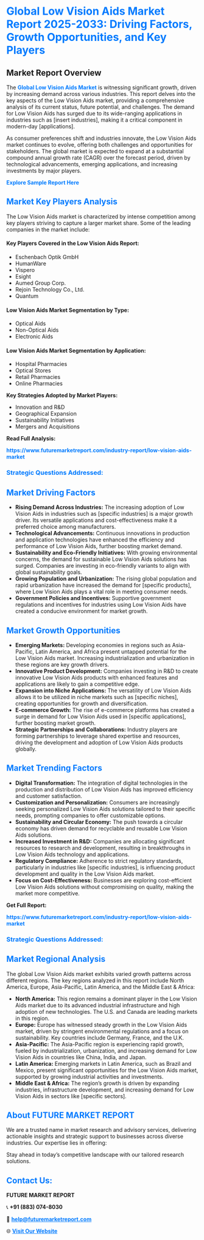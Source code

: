 <h1 style="color: #007BFF;">Global Low Vision Aids Market Report 2025-2033: Driving Factors, Growth Opportunities, and Key Players</h1>

<section id="overview">
<h2>Market Report Overview</h2>
<p>The <a href="https://www.futuremarketreport.com/industry-report/low-vision-aids-market" style="color: #007BFF; text-decoration: none;"><strong>Global Low Vision Aids Market</strong></a> is witnessing significant growth, driven by increasing demand across various industries. This report delves into the key aspects of the Low Vision Aids market, providing a comprehensive analysis of its current status, future potential, and challenges. The demand for Low Vision Aids has surged due to its wide-ranging applications in industries such as [insert industries], making it a critical component in modern-day [applications].</p>
<p>As consumer preferences shift and industries innovate, the Low Vision Aids market continues to evolve, offering both challenges and opportunities for stakeholders. The global market is expected to expand at a substantial compound annual growth rate (CAGR) over the forecast period, driven by technological advancements, emerging applications, and increasing investments by major players.</p>
</section>

<section id="overview">
<p><a href="https://www.futuremarketreport.com/request-sample/reportId=27937" style="color: #007BFF; text-decoration: none;"><strong>Explore Sample Report Here</strong></a></p>
</section>

<section id="key-players">
<h2 style="color: #007BFF;">Market Key Players Analysis</h2>
<p>The Low Vision Aids market is characterized by intense competition among key players striving to capture a larger market share. Some of the leading companies in the market include:</p>
<h4>Key Players Covered in the Low Vision Aids Report:</h4>
<ul><li>Eschenbach Optik GmbH</li><li>HumanWare</li><li>Vispero</li><li>Esight</li><li>Aumed Group Corp.</li><li>Rejoin Technology Co., Ltd.</li><li>Quantum</li></ul>
<h4>Low Vision Aids Market Segmentation by Type:</h4>
<ul><li>Optical Aids</li><li>Non-Optical Aids</li><li>Electronic Aids</li></ul>

<h4>Low Vision Aids Market Segmentation by Application:</h4>
<ul><li>Hospital Pharmacies</li><li>Optical Stores</li><li>Retail Pharmacies</li><li>Online Pharmacies</li></ul>
<p><strong>Key Strategies Adopted by Market Players:</strong></p>
<ul>
<li>Innovation and R&D</li>
<li>Geographical Expansion</li>
<li>Sustainability Initiatives</li>
<li>Mergers and Acquisitions</li>
</ul>
</section>

<section>
<p><strong>Read Full Analysis: </strong></p><a href="https://www.futuremarketreport.com/industry-report/low-vision-aids-market" style="color: #007BFF; text-decoration: none;"><strong>https://www.futuremarketreport.com/industry-report/low-vision-aids-market</strong></a>
<h3 style="color: #007BFF;">Strategic Questions Addressed:</h3>
</section>

<section id="driving-factors">
<h2 style="color: #007BFF;">Market Driving Factors</h2>
<ul>
<li><strong>Rising Demand Across Industries:</strong> The increasing adoption of Low Vision Aids in industries such as [specific industries] is a major growth driver. Its versatile applications and cost-effectiveness make it a preferred choice among manufacturers.</li>
<li><strong>Technological Advancements:</strong> Continuous innovations in production and application technologies have enhanced the efficiency and performance of Low Vision Aids, further boosting market demand.</li>
<li><strong>Sustainability and Eco-Friendly Initiatives:</strong> With growing environmental concerns, the demand for sustainable Low Vision Aids solutions has surged. Companies are investing in eco-friendly variants to align with global sustainability goals.</li>
<li><strong>Growing Population and Urbanization:</strong> The rising global population and rapid urbanization have increased the demand for [specific products], where Low Vision Aids plays a vital role in meeting consumer needs.</li>
<li><strong>Government Policies and Incentives:</strong> Supportive government regulations and incentives for industries using Low Vision Aids have created a conducive environment for market growth.</li>
</ul>
</section>

<section id="growth-opportunities">
<h2 style="color: #007BFF;">Market Growth Opportunities</h2>
<ul>
<li><strong>Emerging Markets:</strong> Developing economies in regions such as Asia-Pacific, Latin America, and Africa present untapped potential for the Low Vision Aids market. Increasing industrialization and urbanization in these regions are key growth drivers.</li>
<li><strong>Innovative Product Development:</strong> Companies investing in R&D to create innovative Low Vision Aids products with enhanced features and applications are likely to gain a competitive edge.</li>
<li><strong>Expansion into Niche Applications:</strong> The versatility of Low Vision Aids allows it to be utilized in niche markets such as [specific niches], creating opportunities for growth and diversification.</li>
<li><strong>E-commerce Growth:</strong> The rise of e-commerce platforms has created a surge in demand for Low Vision Aids used in [specific applications], further boosting market growth.</li>
<li><strong>Strategic Partnerships and Collaborations:</strong> Industry players are forming partnerships to leverage shared expertise and resources, driving the development and adoption of Low Vision Aids products globally.</li>
</ul>
</section>

<section id="trending-factors">
<h2 style="color: #007BFF;">Market Trending Factors</h2>
<ul>
<li><strong>Digital Transformation:</strong> The integration of digital technologies in the production and distribution of Low Vision Aids has improved efficiency and customer satisfaction.</li>
<li><strong>Customization and Personalization:</strong> Consumers are increasingly seeking personalized Low Vision Aids solutions tailored to their specific needs, prompting companies to offer customizable options.</li>
<li><strong>Sustainability and Circular Economy:</strong> The push towards a circular economy has driven demand for recyclable and reusable Low Vision Aids solutions.</li>
<li><strong>Increased Investment in R&D:</strong> Companies are allocating significant resources to research and development, resulting in breakthroughs in Low Vision Aids technology and applications.</li>
<li><strong>Regulatory Compliance:</strong> Adherence to strict regulatory standards, particularly in industries like [specific industries], is influencing product development and quality in the Low Vision Aids market.</li>
<li><strong>Focus on Cost-Effectiveness:</strong> Businesses are exploring cost-efficient Low Vision Aids solutions without compromising on quality, making the market more competitive.</li>
</ul>
</section>

<section>
<p><strong>Get Full Report: </strong></p><a href="https://www.futuremarketreport.com/industry-report/low-vision-aids-market" style="color: #007BFF; text-decoration: none;"><strong>https://www.futuremarketreport.com/industry-report/low-vision-aids-market</strong></a>
<h3 style="color: #007BFF;">Strategic Questions Addressed:</h3>
</section>


<section id="regional-analysis">
<h2 style="color: #007BFF;">Market Regional Analysis</h2>
<p>The global Low Vision Aids market exhibits varied growth patterns across different regions. The key regions analyzed in this report include North America, Europe, Asia-Pacific, Latin America, and the Middle East & Africa:</p>
<ul>
<li><strong>North America:</strong> This region remains a dominant player in the Low Vision Aids market due to its advanced industrial infrastructure and high adoption of new technologies. The U.S. and Canada are leading markets in this region.</li>
<li><strong>Europe:</strong> Europe has witnessed steady growth in the Low Vision Aids market, driven by stringent environmental regulations and a focus on sustainability. Key countries include Germany, France, and the U.K.</li>
<li><strong>Asia-Pacific:</strong> The Asia-Pacific region is experiencing rapid growth, fueled by industrialization, urbanization, and increasing demand for Low Vision Aids in countries like China, India, and Japan.</li>
<li><strong>Latin America:</strong> Emerging markets in Latin America, such as Brazil and Mexico, present significant opportunities for the Low Vision Aids market, supported by growing industrial activities and investments.</li>
<li><strong>Middle East & Africa:</strong> The region’s growth is driven by expanding industries, infrastructure development, and increasing demand for Low Vision Aids in sectors like [specific sectors].</li>
</ul>
</section>

<footer>
<h2 style="color: #007BFF;">About FUTURE MARKET REPORT</h2>
<p>We are a trusted name in market research and advisory services, delivering actionable insights and strategic support to businesses across diverse industries. Our expertise lies in offering:</p>

<p>Stay ahead in today’s competitive landscape with our tailored research solutions.</p>

<h2 style="color: #007BFF;">Contact Us:</h2>
<p><strong>FUTURE MARKET REPORT</strong></p>
<p>📞 <strong>+91 (883) 074-8030</strong></p>
<p>📧 <strong><a href="mailto:help@futuremarketreport.com" style="color: #007BFF;">help@futuremarketreport.com</a></strong></p>
<p>🌐 <strong><a href="https://www.futuremarketreport.com/" style="color: #007BFF;">Visit Our Website</a></strong></p>
</footer>